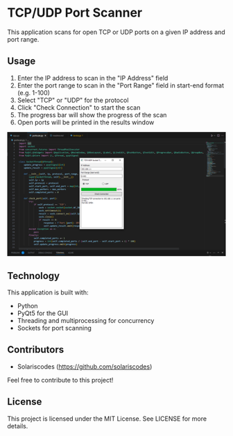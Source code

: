 # TCP/UDP Port Scanner  

This application scans for open TCP or UDP ports on a given IP address and port range.

## Usage  

1. Enter the IP address to scan in the "IP Address" field 
2. Enter the port range to scan in the "Port Range" field in start-end format (e.g. 1-100)  
3. Select "TCP" or "UDP" for the protocol   
4. Click "Check Connection" to start the scan  
5. The progress bar will show the progress of the scan   
6. Open ports will be printed in the results window  

![Capture](https://github.com/solariscodes/portscan/blob/main/Capture.PNG)

## Technology    

This application is built with:       

- Python      
- PyQt5 for the GUI      
- Threading and multiprocessing for concurrency      
- Sockets for port scanning       

## Contributors    

- Solariscodes (https://github.com/solariscodes)       

Feel free to contribute to this project!       

## License      

This project is licensed under the MIT License. See LICENSE for more details.
